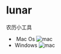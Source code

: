 # lunar
农历小工具
-  Mac Os
![mac](https://github.com/yepolite/lunar/blob/readme/mac_view.jpg?raw=true)
- Windows
![mac](https://github.com/yepolite/lunar/blob/readme/mac-review.png?raw=true)
